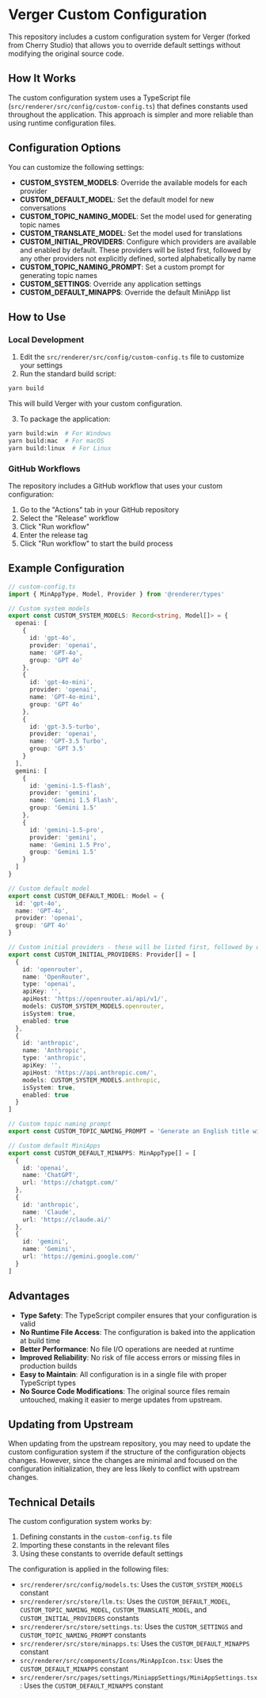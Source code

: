 # Verger Custom Configuration

This repository includes a custom configuration system for Verger (forked from Cherry Studio) that allows you to override default settings without modifying the original source code.

## How It Works

The custom configuration system uses a TypeScript file (`src/renderer/src/config/custom-config.ts`) that defines constants used throughout the application. This approach is simpler and more reliable than using runtime configuration files.

## Configuration Options

You can customize the following settings:

- **CUSTOM_SYSTEM_MODELS**: Override the available models for each provider
- **CUSTOM_DEFAULT_MODEL**: Set the default model for new conversations
- **CUSTOM_TOPIC_NAMING_MODEL**: Set the model used for generating topic names
- **CUSTOM_TRANSLATE_MODEL**: Set the model used for translations
- **CUSTOM_INITIAL_PROVIDERS**: Configure which providers are available and enabled by default. These providers will be listed first, followed by any other providers not explicitly defined, sorted alphabetically by name
- **CUSTOM_TOPIC_NAMING_PROMPT**: Set a custom prompt for generating topic names
- **CUSTOM_SETTINGS**: Override any application settings
- **CUSTOM_DEFAULT_MINAPPS**: Override the default MiniApp list

## How to Use

### Local Development

1. Edit the `src/renderer/src/config/custom-config.ts` file to customize your settings
2. Run the standard build script:

```bash
yarn build
```

This will build Verger with your custom configuration.

3. To package the application:

```bash
yarn build:win  # For Windows
yarn build:mac  # For macOS
yarn build:linux  # For Linux
```

### GitHub Workflows

The repository includes a GitHub workflow that uses your custom configuration:

1. Go to the "Actions" tab in your GitHub repository
2. Select the "Release" workflow
3. Click "Run workflow"
4. Enter the release tag
5. Click "Run workflow" to start the build process

## Example Configuration

```typescript
// custom-config.ts
import { MinAppType, Model, Provider } from '@renderer/types'

// Custom system models
export const CUSTOM_SYSTEM_MODELS: Record<string, Model[]> = {
  openai: [
    {
      id: 'gpt-4o',
      provider: 'openai',
      name: 'GPT-4o',
      group: 'GPT 4o'
    },
    {
      id: 'gpt-4o-mini',
      provider: 'openai',
      name: 'GPT-4o-mini',
      group: 'GPT 4o'
    },
    {
      id: 'gpt-3.5-turbo',
      provider: 'openai',
      name: 'GPT-3.5 Turbo',
      group: 'GPT 3.5'
    }
  ],
  gemini: [
    {
      id: 'gemini-1.5-flash',
      provider: 'gemini',
      name: 'Gemini 1.5 Flash',
      group: 'Gemini 1.5'
    },
    {
      id: 'gemini-1.5-pro',
      provider: 'gemini',
      name: 'Gemini 1.5 Pro',
      group: 'Gemini 1.5'
    }
  ]
}

// Custom default model
export const CUSTOM_DEFAULT_MODEL: Model = {
  id: 'gpt-4o',
  name: 'GPT-4o',
  provider: 'openai',
  group: 'GPT 4o'
}

// Custom initial providers - these will be listed first, followed by other providers
export const CUSTOM_INITIAL_PROVIDERS: Provider[] = [
  {
    id: 'openrouter',
    name: 'OpenRouter',
    type: 'openai',
    apiKey: '',
    apiHost: 'https://openrouter.ai/api/v1/',
    models: CUSTOM_SYSTEM_MODELS.openrouter,
    isSystem: true,
    enabled: true
  },
  {
    id: 'anthropic',
    name: 'Anthropic',
    type: 'anthropic',
    apiKey: '',
    apiHost: 'https://api.anthropic.com/',
    models: CUSTOM_SYSTEM_MODELS.anthropic,
    isSystem: true,
    enabled: true
  }
]

// Custom topic naming prompt
export const CUSTOM_TOPIC_NAMING_PROMPT = 'Generate an English title with 10 characters or less'

// Custom default MiniApps
export const CUSTOM_DEFAULT_MINAPPS: MinAppType[] = [
  {
    id: 'openai',
    name: 'ChatGPT',
    url: 'https://chatgpt.com/'
  },
  {
    id: 'anthropic',
    name: 'Claude',
    url: 'https://claude.ai/'
  },
  {
    id: 'gemini',
    name: 'Gemini',
    url: 'https://gemini.google.com/'
  }
]
```

## Advantages

- **Type Safety**: The TypeScript compiler ensures that your configuration is valid
- **No Runtime File Access**: The configuration is baked into the application at build time
- **Better Performance**: No file I/O operations are needed at runtime
- **Improved Reliability**: No risk of file access errors or missing files in production builds
- **Easy to Maintain**: All configuration is in a single file with proper TypeScript types
- **No Source Code Modifications**: The original source files remain untouched, making it easier to merge updates from upstream.

## Updating from Upstream

When updating from the upstream repository, you may need to update the custom configuration system if the structure of the configuration objects changes. However, since the changes are minimal and focused on the configuration initialization, they are less likely to conflict with upstream changes.

## Technical Details

The custom configuration system works by:

1. Defining constants in the `custom-config.ts` file
2. Importing these constants in the relevant files
3. Using these constants to override default settings

The configuration is applied in the following files:

- `src/renderer/src/config/models.ts`: Uses the `CUSTOM_SYSTEM_MODELS` constant
- `src/renderer/src/store/llm.ts`: Uses the `CUSTOM_DEFAULT_MODEL`, `CUSTOM_TOPIC_NAMING_MODEL`, `CUSTOM_TRANSLATE_MODEL`, and `CUSTOM_INITIAL_PROVIDERS` constants
- `src/renderer/src/store/settings.ts`: Uses the `CUSTOM_SETTINGS` and `CUSTOM_TOPIC_NAMING_PROMPT` constants
- `src/renderer/src/store/minapps.ts`: Uses the `CUSTOM_DEFAULT_MINAPPS` constant
- `src/renderer/src/components/Icons/MinAppIcon.tsx`: Uses the `CUSTOM_DEFAULT_MINAPPS` constant
- `src/renderer/src/pages/settings/MiniappSettings/MiniAppSettings.tsx`: Uses the `CUSTOM_DEFAULT_MINAPPS` constant
